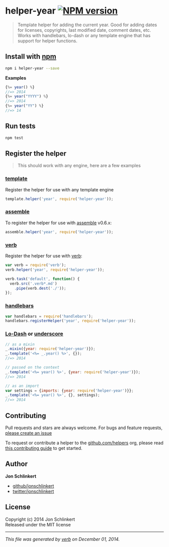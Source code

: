 # helper-year [![NPM version](https://badge.fury.io/js/helper-year.svg)](http://badge.fury.io/js/helper-year)

> Template helper for adding the current year. Good for adding dates for licenses, copyrights, last modified date, comment dates, etc. Works with handlebars, lo-dash or any template engine that has support for helper functions.

## Install with [npm](npmjs.org)

```bash
npm i helper-year --save
```

**Examples**

```js
{%= year() %}
//=> 2014
{%= year("YYYY") %}
//=> 2014
{%= year("YY") %}
//=> 14
```

## Run tests

```bash
npm test
```

## Register the helper

> This should work with any engine, here are a few examples

### [template]

Register the helper for use with any template engine

```js
template.helper('year', require('helper-year'));
```

### [assemble]

To register the helper for use with [assemble] v0.6.x:

```js
assemble.helper('year', require('helper-year'));
```

### [verb]

Register the helper for use with [verb]:

```js
var verb = require('verb');
verb.helper('year', require('helper-year'));

verb.task('default', function() {
  verb.src('.verb*.md')
    .pipe(verb.dest('./'));
});
```

### [handlebars]

```js
var handlebars = require('handlebars');
handlebars.registerHelper('year', require('helper-year'));
```

### [Lo-Dash] or [underscore]

```js
// as a mixin
_.mixin({year: require('helper-year')});
_.template('<%= _.year() %>', {});
//=> 2014

// passed on the context
_.template('<%= year() %>', {year: require('helper-year')});
//=> 2014

// as an import
var settings = {imports: {year: require('helper-year')}};
_.template('<%= year() %>', {}, settings);
//=> 2014
```

## Contributing
Pull requests and stars are always welcome. For bugs and feature requests, [please create an issue](https://github.com/jonschlinkert/helper-year/issues)

To request or contribute a helper to the [github.com/helpers][helpers] org, please read [this contributing guide][guide] to get started.

## Author

**Jon Schlinkert**
 
+ [github/jonschlinkert](https://github.com/jonschlinkert)
+ [twitter/jonschlinkert](http://twitter.com/jonschlinkert) 

## License
Copyright (c) 2014 Jon Schlinkert  
Released under the MIT license

***

_This file was generated by [verb](https://github.com/assemble/verb) on December 01, 2014._

[assemble]: https://github.com/assemble/assemble
[generator-verb]: https://github.com/assemble/generator-verb
[handlebars-helpers]: https://github.com/assemble/handlebars-helpers/
[handlebars]: https://github.com/wycats/handlebars.js/
[helpers]: https://github.com/helpers
[Lo-Dash]: https://lodash.com/
[template]: https://github.com/jonschlinkert/template
[underscore]: https://github.com/jashkenas/underscore
[verb]: https://github.com/assemble/verb
[guide]: https://github.com/helpers/requests